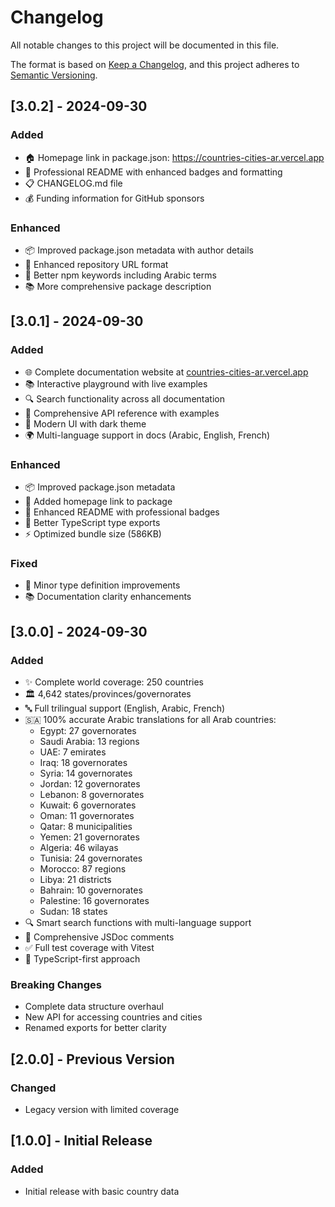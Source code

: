 # Changelog

All notable changes to this project will be documented in this file.

The format is based on [Keep a Changelog](https://keepachangelog.com/en/1.0.0/),
and this project adheres to [Semantic Versioning](https://semver.org/spec/v2.0.0.html).

## [3.0.2] - 2024-09-30

### Added
- 🏠 Homepage link in package.json: https://countries-cities-ar.vercel.app
- 📝 Professional README with enhanced badges and formatting
- 📋 CHANGELOG.md file
- 💰 Funding information for GitHub sponsors

### Enhanced
- 📦 Improved package.json metadata with author details
- 🔗 Enhanced repository URL format
- 🎯 Better npm keywords including Arabic terms
- 📚 More comprehensive package description

## [3.0.1] - 2024-09-30

### Added
- 🌐 Complete documentation website at [countries-cities-ar.vercel.app](https://countries-cities-ar.vercel.app)
- 📚 Interactive playground with live examples
- 🔍 Search functionality across all documentation
- 📖 Comprehensive API reference with examples
- 🎨 Modern UI with dark theme
- 🌍 Multi-language support in docs (Arabic, English, French)

### Enhanced
- 📦 Improved package.json metadata
- 🔗 Added homepage link to package
- 📝 Enhanced README with professional badges
- 🎯 Better TypeScript type exports
- ⚡ Optimized bundle size (586KB)

### Fixed
- 🐛 Minor type definition improvements
- 📚 Documentation clarity enhancements

## [3.0.0] - 2024-09-30

### Added
- ✨ Complete world coverage: 250 countries
- 🏛️ 4,642 states/provinces/governorates
- 🔤 Full trilingual support (English, Arabic, French)
- 🇸🇦 100% accurate Arabic translations for all Arab countries:
  - Egypt: 27 governorates
  - Saudi Arabia: 13 regions
  - UAE: 7 emirates
  - Iraq: 18 governorates
  - Syria: 14 governorates
  - Jordan: 12 governorates
  - Lebanon: 8 governorates
  - Kuwait: 6 governorates
  - Oman: 11 governorates
  - Qatar: 8 municipalities
  - Yemen: 21 governorates
  - Algeria: 46 wilayas
  - Tunisia: 24 governorates
  - Morocco: 87 regions
  - Libya: 21 districts
  - Bahrain: 10 governorates
  - Palestine: 16 governorates
  - Sudan: 18 states
- 🔍 Smart search functions with multi-language support
- 📘 Comprehensive JSDoc comments
- ✅ Full test coverage with Vitest
- 🎯 TypeScript-first approach

### Breaking Changes
- Complete data structure overhaul
- New API for accessing countries and cities
- Renamed exports for better clarity

## [2.0.0] - Previous Version

### Changed
- Legacy version with limited coverage

## [1.0.0] - Initial Release

### Added
- Initial release with basic country data
